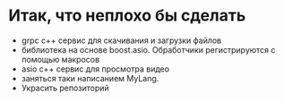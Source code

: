# Итак, что неплохо бы сделать
- grpc c++ сервис для скачивания и загрузки файлов
- библиотека на основе boost.asio. Обработчики регистрируются с помощью макросов
- asio c++ сервис для просмотра видео
- заняться таки написанием MyLang.
- Украсить репозиторий